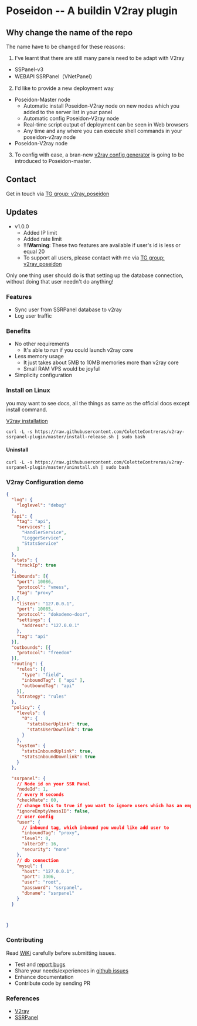 # Poseidon -- A buildin V2ray plugin

## Why change the name of the repo

The name have to be changed for these reasons:

1. I've learnt that there are still many panels need to be adapt with V2ray
  - SSPanel-v3
  - WEBAPI SSRPanel（VNetPanel）
2. I'd like to provide a new deployment way
  - Poseidon-Master node
    - Automatic install Poseidon-V2ray node on new nodes which you added to the server list in your panel
    - Automatic config Poseidon-V2ray node
    - Real-time script output of deployment can be seen in Web browsers
    - Any time and any where you can execute shell commands in your poseidon-v2ray node
  - Poseidon-V2ray node
3. To config with ease, a bran-new [v2ray config generator](https://github.com/ColetteContreras/poseidon-v2ray-config-generator) is going to be introduced to Poseidon-master.

## Contact

Get in touch via [TG group: v2ray_poseidon](https://t.me/v2ray_poseidon)

## Updates

- v1.0.0
  - Added IP limit
  - Added rate limit
  - !!!**Warning**: These two features are available if user's id is less or equal 20
  - To support all users, please contact with me via [TG group: v2ray_poseidon](https://t.me/v2ray_poseidon)

Only one thing user should do is that setting up the database connection, without doing that user needn't do anything!

### Features

- Sync user from SSRPanel database to v2ray
- Log user traffic

### Benefits

- No other requirements
  - It's  able to run if you could launch v2ray core
- Less memory usage
  - It just takes about 5MB to 10MB memories more than v2ray core
  - Small RAM VPS would be joyful
- Simplicity configuration

### Install on Linux

you may want to see docs, all the things as same as the official docs except install command.

[V2ray installation](https://www.v2ray.com/en/welcome/install.html)

```
curl -L -s https://raw.githubusercontent.com/ColetteContreras/v2ray-ssrpanel-plugin/master/install-release.sh | sudo bash
```

#### Uninstall

```
curl -L -s https://raw.githubusercontent.com/ColetteContreras/v2ray-ssrpanel-plugin/master/uninstall.sh | sudo bash
```

### V2ray Configuration demo

```json
{
  "log": {
    "loglevel": "debug"
  },
  "api": {
    "tag": "api",
    "services": [
      "HandlerService",
      "LoggerService",
      "StatsService"
    ]
  },
  "stats": {
    "trackIp": true
  },
  "inbounds": [{
    "port": 10086,
    "protocol": "vmess",
    "tag": "proxy"
  },{
    "listen": "127.0.0.1",
    "port": 10085,
    "protocol": "dokodemo-door",
    "settings": {
      "address": "127.0.0.1"
    },
    "tag": "api"
  }],
  "outbounds": [{
    "protocol": "freedom"
  }],
  "routing": {
    "rules": [{
      "type": "field",
      "inboundTag": [ "api" ],
      "outboundTag": "api"
    }],
    "strategy": "rules"
  },
  "policy": {
    "levels": {
      "0": {
        "statsUserUplink": true,
        "statsUserDownlink": true
      }
    },
    "system": {
      "statsInboundUplink": true,
      "statsInboundDownlink": true
    }
  },

  "ssrpanel": {
    // Node id on your SSR Panel
    "nodeId": 1,
    // every N seconds
    "checkRate": 60,
    // change this to true if you want to ignore users which has an empty vmess_id
    "ignoreEmptyVmessID": false,
    // user config
    "user": {
      // inbound tag, which inbound you would like add user to
      "inboundTag": "proxy",
      "level": 0,
      "alterId": 16,
      "security": "none"
    },
    // db connection
    "mysql": {
      "host": "127.0.0.1",
      "port": 3306,
      "user": "root",
      "password": "ssrpanel",
      "dbname": "ssrpanel"
    }
  }



}
```

### Contributing

Read [WiKi](https://github.com/ColetteContreras/v2ray-ssrpanel-plugin/wiki) carefully before submitting issues.

- Test and [report bugs](https://github.com/ColetteContreras/v2ray-ssrpanel-plugin/issues)
- Share your needs/experiences in [github issues](https://github.com/ColetteContreras/v2ray-ssrpanel-plugin/issues)
- Enhance documentation
- Contribute code by sending PR

### References

- [V2ray](https://github.com/v2ray/v2ray-core)
- [SSRPanel](https://github.com/ssrpanel/SSRPanel)
